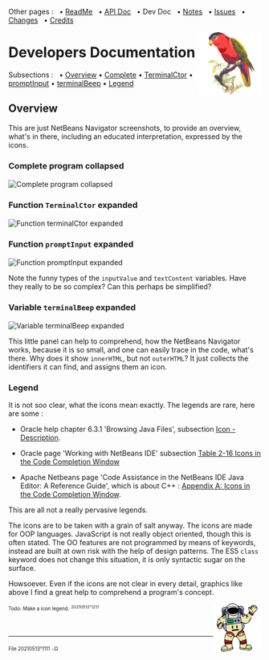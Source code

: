 Other pages : &nbsp;
 • [ReadMe](./../README.md) &nbsp;
 • [API Doc](./api-doc.md) &nbsp;
 • Dev Doc &nbsp;
 • [Notes](./notes.md) &nbsp;
 • [Issues](./issues.md) &nbsp;
 • [Changes](./changes.md) &nbsp;
 • [Credits](./credits.md)

<img src="./20210512o1713.purple-bellied-lory.v2.x0256y0256.png" align="right" width="128" height="128" alt="Purple-Bellied Lory">

# Developers Documentation

Subsections : &nbsp;
 • [Overview](#id20210513o1121)
 • [Complete](#id20210513o1125)
 • [TerminalCtor](#id20210513o1131)
 • [promptInput](#id20210513o1135)
 • [terminalBeep](#id20210513o1141)
 • [Legend](#id20210513o1145)

<a name="id20210513o1121"></a>
## Overview

This are just NetBeans Navigator screenshots, to provide an overview,
 what's in there, including an educated interpretation, expressed by the icons.

### Complete program collapsed <a name="id20210513o1125"></a>

<img src="./terminaljs/docs/20210513o0922.nb-navigator-collapsed.png" align="center" width="454" height="440" alt="Complete program collapsed">

### Function `TerminalCtor` expanded <a name="id20210513o1131"></a>

<img src="./terminaljs/docs/20210513o0923.nb-navigator-terminalctor.png" align="center" width="421" height="777" alt="Function terminalCtor expanded">

### Function `promptInput` expanded <a name="id20210513o1135"></a>

<img src="./terminaljs/docs/20210513o0924.nb-navigator-promptinput.png" align="center" width="792" height="636" alt="Function promptInput expanded">

Note the funny types of the `inputValue` and `textContent` variables. Have they
 really to be so complex? Can this perhaps be simplified?

### Variable `terminalBeep` expanded <a name="id20210513o1141"></a>

<img src="./terminaljs/docs/20210513o0925.nb-navigator-terminalbeep.png" align="center" width="417" height="128" alt="Variable terminalBeep expanded">

This little panel can help to comprehend, how the NetBeans Navigator works,
 because it is so small, and one can easily trace in the code, what's there.
 Why does it show `innerHTML`, but not `outerHTML`? It just collects the
 identifiers it can find, and assigns them an icon.

### Legend <a name="id20210513o1145"></a>

It is not soo clear, what the icons mean exactly. The legends
 are rare, here are some :

-  Oracle help chapter 6.3.1 'Browsing Java Files', subsection
 [Icon - Description](https://docs.oracle.com/cd/E50453_01/doc.80/e50452/work_java_code.htm#r1c1-t5).

- Oracle page 'Working with NetBeans IDE' subsection
 [Table 2-16 Icons in the Code Completion Window](https://docs.oracle.com/netbeans/nb81/netbeans/develop/working_nbeans.htm#sthref75)

-  Apache Netbeans page 'Code Assistance in the NetBeans IDE Java
 Editor: A Reference Guide', which is about C++ :
 [Appendix A: Icons in the Code Completion Window](https://netbeans.apache.org/kb/docs/java/editor-codereference.html#_appendix_a_icons_in_the_code_completion_window).

This are all not a really pervasive legends.

The icons are to be taken with a grain of salt anyway. The icons are made for
 OOP languages. JavaScript is not really object oriented, though this is often
 stated. The OO features are not programmed by means of keywords, instead are
 built at own risk with the help of design patterns. The ES5 `class` keyword
 does not change this situation, it is only syntactic sugar on the surface.

Howsoever. Even if the icons are not clear in every detail, graphics
 like above I find a great help to comprehend a program's concept.

<img src="./20210512o1743.waving-astronaut.v2.p12.png" align="right" width="96" height="96" alt="Waving Kosmonaut">

<sup><sub>Todo: Make a icon legend.</sub></sup> <sup><sub><sup>20210513°1211</sup></sub></sup>

&nbsp;

---

<sup><sub>File 20210513°1111 ܀Ω</sub></sup>
